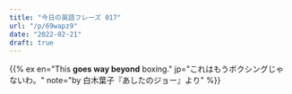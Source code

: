 ```yaml
---
title: "今日の英語フレーズ 017"
url: "/p/69wapz9"
date: "2022-02-21"
draft: true
---
```


{{% ex en="This __goes way beyond__ boxing." jp="これはもうボクシングじゃないわ。" note="by 白木葉子『あしたのジョー』より" %}}
